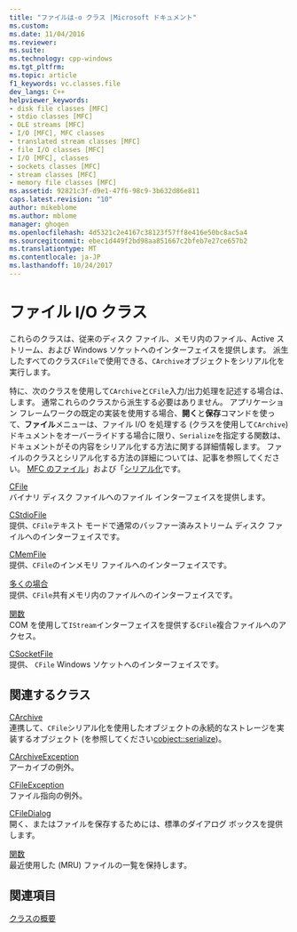 ```yaml
---
title: "ファイルは-o クラス |Microsoft ドキュメント"
ms.custom: 
ms.date: 11/04/2016
ms.reviewer: 
ms.suite: 
ms.technology: cpp-windows
ms.tgt_pltfrm: 
ms.topic: article
f1_keywords: vc.classes.file
dev_langs: C++
helpviewer_keywords:
- disk file classes [MFC]
- stdio classes [MFC]
- OLE streams [MFC]
- I/O [MFC], MFC classes
- translated stream classes [MFC]
- file I/O classes [MFC]
- I/O [MFC], classes
- sockets classes [MFC]
- stream classes [MFC]
- memory file classes [MFC]
ms.assetid: 92821c3f-d9e1-47f6-98c9-3b632d86e811
caps.latest.revision: "10"
author: mikeblome
ms.author: mblome
manager: ghogen
ms.openlocfilehash: 4d5321c2e4167c38123f57ff8e416e50bc8ac5a4
ms.sourcegitcommit: ebec1d449f2bd98aa851667c2bfeb7e27ce657b2
ms.translationtype: MT
ms.contentlocale: ja-JP
ms.lasthandoff: 10/24/2017
---
```

# <a name="file-io-classes"></a>ファイル I/O クラス
これらのクラスは、従来のディスク ファイル、メモリ内のファイル、Active ストリーム、および Windows ソケットへのインターフェイスを提供します。 派生したすべてのクラス`CFile`で使用できる、`CArchive`オブジェクトをシリアル化を実行します。  
  
 特に、次のクラスを使用して`CArchive`と`CFile`入力/出力処理を記述する場合は、します。 通常これらのクラスから派生する必要はありません。 アプリケーション フレームワークの既定の実装を使用する場合、**開く**と**保存**コマンドを使って、**ファイル**メニューは、ファイル I/O を処理する (クラスを使用して`CArchive`) ドキュメントをオーバーライドする場合に限り、`Serialize`を指定する関数は、ドキュメントがその内容をシリアル化する方法に関する詳細情報します。 ファイルのクラスとシリアル化する方法の詳細については、記事を参照してください。 [MFC のファイル](../mfc/files-in-mfc.md)」および「[シリアル化](../mfc/serialization-in-mfc.md)です。  
  
 [CFile](../mfc/reference/cfile-class.md)  
 バイナリ ディスク ファイルへのファイル インターフェイスを提供します。  
  
 [CStdioFile](../mfc/reference/cstdiofile-class.md)  
 提供、`CFile`テキスト モードで通常のバッファー済みストリーム ディスク ファイルへのインターフェイスです。  
  
 [CMemFile](../mfc/reference/cmemfile-class.md)  
 提供、`CFile`のインメモリ ファイルへのインターフェイスです。  
  
 [多くの場合](../mfc/reference/csharedfile-class.md)  
 提供、`CFile`共有メモリ内のファイルへのインターフェイスです。  
  
 [関数](../mfc/reference/colestreamfile-class.md)  
 COM を使用して`IStream`インターフェイスを提供する`CFile`複合ファイルへのアクセス。  
  
 [CSocketFile](../mfc/reference/csocketfile-class.md)  
 提供、 `CFile` Windows ソケットへのインターフェイスです。  
  
## <a name="related-classes"></a>関連するクラス  
 [CArchive](../mfc/reference/carchive-class.md)  
 連携して、`CFile`シリアル化を使用したオブジェクトの永続的なストレージを実装するオブジェクト (を参照してください[cobject::serialize](../mfc/reference/cobject-class.md#serialize))。  
  
 [CArchiveException](../mfc/reference/carchiveexception-class.md)  
 アーカイブの例外。  
  
 [CFileException](../mfc/reference/cfileexception-class.md)  
 ファイル指向の例外。  
  
 [CFileDialog](../mfc/reference/cfiledialog-class.md)  
 開く、またはファイルを保存するためには、標準のダイアログ ボックスを提供します。  
  
 [関数](../mfc/reference/crecentfilelist-class.md)  
 最近使用した (MRU) ファイルの一覧を保持します。  
  
## <a name="see-also"></a>関連項目  
 [クラスの概要](../mfc/class-library-overview.md)

